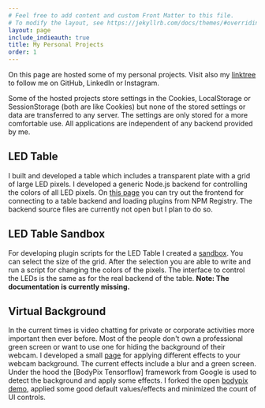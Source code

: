```yaml
---
# Feel free to add content and custom Front Matter to this file.
# To modify the layout, see https://jekyllrb.com/docs/themes/#overriding-theme-defaults
layout: page
include_indieauth: true
title: My Personal Projects
order: 1
---
```

On this page are hosted some of my personal projects.
Visit also my [linktree](https://linktr.ee/arne.stulken) to follow me on GitHub, LinkedIn or Instagram.

Some of the hosted projects store settings in the Cookies, LocalStorage or SessionStorage (both are like Cookies) but none of the stored settings or data are transferred to any server. The settings are only stored for a more comfortable use. All applications are independent of any backend provided by me.

## LED Table
I built and developed a table which includes a transparent plate with a grid of large LED pixels.
I developed a generic Node.js backend for controlling the colors of all LED pixels.
On [this page](/led-table/) you can try out the frontend for connecting to a table backend and loading plugins from NPM Registry.
The backend source files are currently not open but I plan to do so.

## LED Table Sandbox
For developing plugin scripts for the LED Table I created a [sandbox](/led-table-sandbox).
You can select the size of the grid. After the selection you are able to write and run a script for changing the colors of the pixels.
The interface to control the LEDs is the same as for the real backend of the table. **Note: The documentation is currently missing.**

## Virtual Background
In the current times is video chatting for private or corporate activities more important then ever before.
Most of the people don't own a professional green screen or want to use one for hiding the background of their webcam.
I developed a small [page](/virtual-background) for applying different effects to your webcam background.
The current effects include a blur and a green screen.
Under the hood the [BodyPix Tensorflow] framework from Google is used to detect the background and apply some effects.
I forked the open [bodypix demo](https://storage.googleapis.com/tfjs-models/demos/body-pix/index.html),
applied some good default values/effects and minimized the count of UI controls.